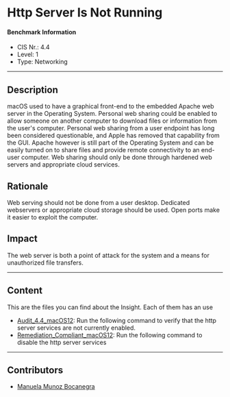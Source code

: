 # Http Server Is Not Running
#### Benchmark Information
- CIS Nr.: 4.4
- Level: 1
- Type: Networking
------------------------
## Description

macOS used to have a graphical front-end to the embedded Apache web server in the Operating System. Personal web sharing could be enabled to allow someone on another computer to download files or information from the user's computer. Personal web sharing from a user endpoint has long been considered questionable, and Apple has removed that capability from the GUI. Apache however is still part of the Operating System and can be easily turned on to share files and provide remote connectivity to an end-user computer. Web sharing should only be done through hardened web servers and appropriate cloud services.


## Rationale

Web serving should not be done from a user desktop. Dedicated webservers or appropriate cloud storage should be used. Open ports make it easier to exploit the computer.

## Impact

The web server is both a point of attack for the system and a means for unauthorized file transfers.

---
## Content
This are the files you can find about the Insight. Each of them has an use 
* [Audit_4.4_macOS12](https://github.com/apfelwerk/JamfProtectInsights/blob/main/NetworkingType/CIS_4.4_Http%20Server%20Is%20Not%20Running/Audit_4.4_macOS12.sh): Run the following command to verify that the http server services are not currently enabled. 
* [Remediation_Compliant_macOS12](https://github.com/apfelwerk/JamfProtectInsights/blob/main/NetworkingType/CIS_4.4_Http%20Server%20Is%20Not%20Running/Remediation_Compliant_macOS12.sh): Run the following command to disable the http server services
------------------------------------------------------------------------------------------------------------------------------------------------------------------------------------------------------------------------------------------------------------------------------------------------------------------------------
## Contributors
* [Manuela Munoz Bocanegra](https://github.com/manuelamunoz)


